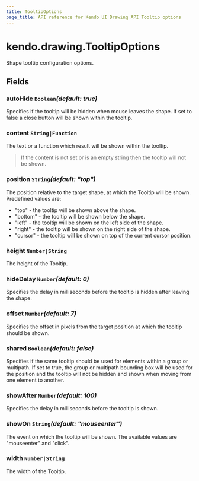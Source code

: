 ```yaml
---
title: TooltipOptions
page_title: API reference for Kendo UI Drawing API Tooltip options
---
```


# kendo.drawing.TooltipOptions
Shape tooltip configuration options.

## Fields

### autoHide `Boolean`*(default: true)*

Specifies if the tooltip will be hidden when mouse leaves the shape. If set to false a close button will be shown within the tooltip.

### content `String|Function`

The text or a function which result will be shown within the tooltip.

> If the content is not set or is an empty string then the tooltip will not be shown.

### position `String`*(default: "top")*

The position relative to the target shape, at which the Tooltip will be shown. Predefined values are:

* "top" - the tooltip will be shown above the shape.
* "bottom" - the tooltip will be shown below the shape.
* "left" - the tooltip will be shown on the left side of the shape.
* "right" - the tooltip will be shown on the right side of the shape.
* "cursor" - the tooltip will be shown on top of the current cursor position.

### height `Number|String`

The height of the Tooltip.

### hideDelay `Number`*(default: 0)*

Specifies the delay in milliseconds before the tooltip is hidden after leaving the shape.

### offset `Number`*(default: 7)*

Specifies the offset in pixels from the target position at which the tooltip should be shown.

### shared `Boolean`*(default: false)*

Specifies if the same tooltip should be used for elements within a group or multipath. If set to true, the group or multipath bounding box will be used for the position and the tooltip will not be hidden and shown when moving from one element to another.

### showAfter `Number`*(default: 100)*

Specifies the delay in milliseconds before the tooltip is shown.

### showOn `String`*(default: "mouseenter")*

The event on which the tooltip will be shown. The available values are "mouseenter" and "click".

### width `Number|String`

The width of the Tooltip.